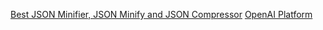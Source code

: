 [Best JSON Minifier, JSON Minify and JSON Compressor](https://codebeautify.org/jsonminifier)
[OpenAI Platform](https://platform.openai.com/tokenizer)
